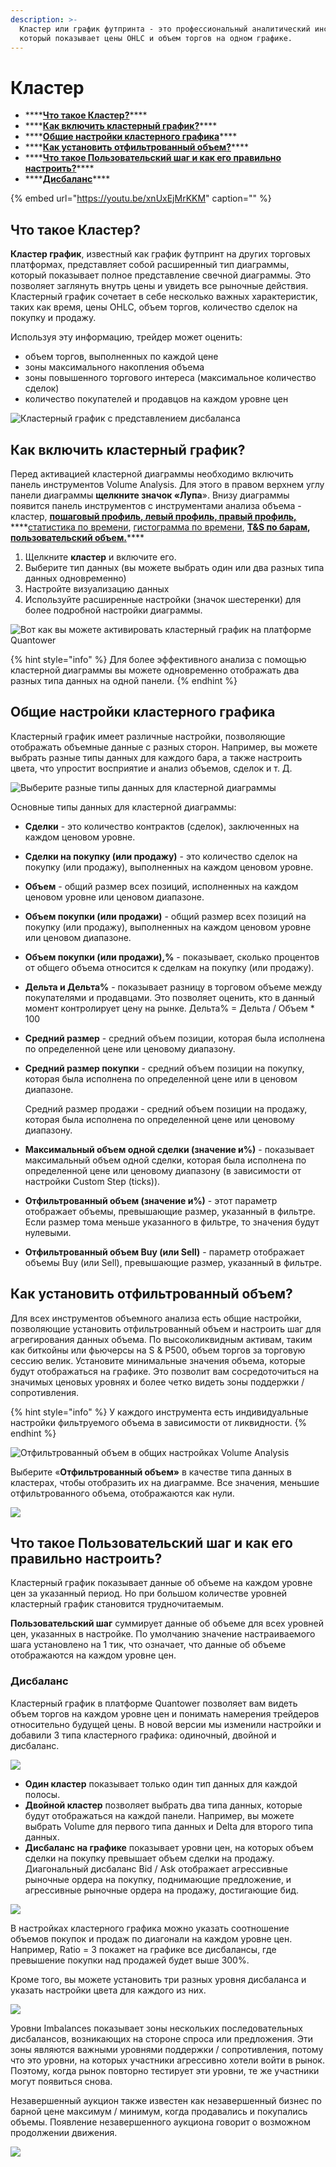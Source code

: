 ```yaml
---
description: >-
  Кластер или график футпринта - это профессиональный аналитический инструмент,
  который показывает цены OHLC и объем торгов на одном графике.
---
```


# Кластер

* \*\*\*\*[**Что такое Кластер?**](cluster-chart.md#chto-takoe-klaster)\*\*\*\*
* \*\*\*\*[**Как включить кластерный график?**](cluster-chart.md#kak-vklyuchit-klasternyi-grafik)\*\*\*\*
* \*\*\*\*[**Общие настройки кластерного графика**](cluster-chart.md#obshie-nastroiki-klasternogo-grafika)\*\*\*\*
* \*\*\*\*[**Как установить отфильтрованный объем?**](cluster-chart.md#kak-ustanovit-otfiltrovannyi-obem)\*\*\*\*
* \*\*\*\*[**Что такое Пользовательский шаг и как его правильно настроить?**](cluster-chart.md#chto-takoe-polzovatelskii-shag-i-kak-ego-pravilno-nastroit)\*\*\*\*
* \*\*\*\*[**Дисбаланс**](cluster-chart.md#imbalance-chart)\*\*\*\*

{% embed url="https://youtu.be/xnUxEjMrKKM" caption="" %}

## Что такое Кластер?

**Кластер график**, известный как график футпринт на других торговых платформах, представляет собой расширенный тип диаграммы, который показывает полное представление свечной диаграммы. Это позволяет заглянуть внутрь цены и увидеть все рыночные действия. Кластерный график сочетает в себе несколько важных характеристик, таких как время, цены OHLC, объем торгов, количество сделок на покупку и продажу.

Используя эту информацию, трейдер может оценить:

* объем торгов, выполненных по каждой цене
* зоны максимального накопления объема
* зоны повышенного торгового интереса \(максимальное количество сделок\)
* количество покупателей и продавцов на каждом уровне цен

![&#x41A;&#x43B;&#x430;&#x441;&#x442;&#x435;&#x440;&#x43D;&#x44B;&#x439; &#x433;&#x440;&#x430;&#x444;&#x438;&#x43A; &#x441; &#x43F;&#x440;&#x435;&#x434;&#x441;&#x442;&#x430;&#x432;&#x43B;&#x435;&#x43D;&#x438;&#x435;&#x43C; &#x434;&#x438;&#x441;&#x431;&#x430;&#x43B;&#x430;&#x43D;&#x441;&#x430; ](../../../.gitbook/assets/cluster-chart.png)

## Как включить кластерный график?

Перед активацией кластерной диаграммы необходимо включить панель инструментов Volume Analysis. Для этого в правом верхнем углу панели диаграммы **щелкните значок «Лупа**». Внизу диаграммы появится панель инструментов с инструментами анализа объема - кластер, [**пошаговый профиль, левый профиль, правый профиль,**](https://app.gitbook.com/@quantower/s/quantower-ru/~/drafts/-MbGJgxlm-Fa2OVgQcQw/analytics-panels/chart/volume-analysis-tools/volume-profiles) ****[статистика по времени](https://app.gitbook.com/@quantower/s/quantower-ru/~/drafts/-MbGJgxlm-Fa2OVgQcQw/analytics-panels/chart/volume-analysis-tools/time-statistics), [гистограмма по времени](https://app.gitbook.com/@quantower/s/quantower-ru/~/drafts/-MbGJgxlm-Fa2OVgQcQw/analytics-panels/chart/volume-analysis-tools/time-histogram), [**T&S по барам**](https://app.gitbook.com/@quantower/s/quantower-ru/~/drafts/-MbGJgxlm-Fa2OVgQcQw/analytics-panels/chart/volume-analysis-tools/historical-time-and-sales)**,** [**пользовательский объем.**](https://app.gitbook.com/@quantower/s/quantower-ru/~/drafts/-MbGJgxlm-Fa2OVgQcQw/analytics-panels/chart/volume-analysis-tools/volume-profiles#custom-volume-profile)\*\*\*\*

1. Щелкните **кластер** и включите его.
2. Выберите тип данных \(вы можете выбрать один или два разных типа данных одновременно\)
3. Настройте визуализацию данных
4. Используйте расширенные настройки \(значок шестеренки\) для более подробной настройки диаграммы.

![&#x412;&#x43E;&#x442; &#x43A;&#x430;&#x43A; &#x432;&#x44B; &#x43C;&#x43E;&#x436;&#x435;&#x442;&#x435; &#x430;&#x43A;&#x442;&#x438;&#x432;&#x438;&#x440;&#x43E;&#x432;&#x430;&#x442;&#x44C; &#x43A;&#x43B;&#x430;&#x441;&#x442;&#x435;&#x440;&#x43D;&#x44B;&#x439; &#x433;&#x440;&#x430;&#x444;&#x438;&#x43A; &#x43D;&#x430; &#x43F;&#x43B;&#x430;&#x442;&#x444;&#x43E;&#x440;&#x43C;&#x435; Quantower](../../../.gitbook/assets/how-to-enable-cluster-chart.gif)

{% hint style="info" %}
Для более эффективного анализа с помощью кластерной диаграммы вы можете одновременно отображать два разных типа данных на одной панели.
{% endhint %}

## Общие настройки кластерного графика

Кластерный график имеет различные настройки, позволяющие отображать объемные данные с разных сторон. Например, вы можете выбрать разные типы данных для каждого бара, а также настроить цвета, что упростит восприятие и анализ объемов, сделок и т. Д.

![&#x412;&#x44B;&#x431;&#x435;&#x440;&#x438;&#x442;&#x435; &#x440;&#x430;&#x437;&#x43D;&#x44B;&#x435; &#x442;&#x438;&#x43F;&#x44B; &#x434;&#x430;&#x43D;&#x43D;&#x44B;&#x445; &#x434;&#x43B;&#x44F; &#x43A;&#x43B;&#x430;&#x441;&#x442;&#x435;&#x440;&#x43D;&#x43E;&#x439; &#x434;&#x438;&#x430;&#x433;&#x440;&#x430;&#x43C;&#x43C;&#x44B;](../../../.gitbook/assets/cluster-data-type.gif)

Основные типы данных для кластерной диаграммы:

* **Сделки** - это количество контрактов \(сделок\), заключенных на каждом ценовом уровне.
* **Сделки на покупку \(или продажу\)** - это количество сделок на покупку \(или продажу\), выполненных на каждом ценовом уровне.
* **Объем** - общий размер всех позиций, исполненных на каждом ценовом уровне или ценовом диапазоне.
* **Объем покупки \(или продажи\)** - общий размер всех позиций на покупку \(или продажу\), выполненных на каждом ценовом уровне или ценовом диапазоне.
* **Объем покупки \(или продажи\),%** - показывает, сколько процентов от общего объема относится к сделкам на покупку \(или продажу\).
* **Дельта и Дельта%** - показывает разницу в торговом объеме между покупателями и продавцами. Это позволяет оценить, кто в данный момент контролирует цену на рынке. Дельта% = Дельта / Объем \* 100
* **Средний размер** - средний объем позиции, которая была исполнена по определенной цене или ценовому диапазону.
* **Средний размер покупки** - средний объем позиции на покупку, которая была исполнена по определенной цене или в ценовом диапазоне.

  Средний размер продажи - средний объем позиции на продажу, которая была исполнена по определенной цене или ценовому диапазону.

* **Максимальный объем одной сделки \(значение и%\)** - показывает максимальный объем одной сделки, которая была исполнена по определенной цене или ценовому диапазону \(в зависимости от настройки Custom Step \(ticks\)\).
* **Отфильтрованный объем \(значение и%\)** - этот параметр отображает объемы, превышающие размер, указанный в фильтре. Если размер тома меньше указанного в фильтре, то значения будут нулевыми.
* **Отфильтрованный объем Buy \(или Sell\)** - параметр отображает объемы Buy \(или Sell\), превышающие размер, указанный в фильтре.

## Как установить отфильтрованный объем?

Для всех инструментов объемного анализа есть общие настройки, позволяющие установить отфильтрованный объем и настроить шаг для агрегирования данных объема. По высоколиквидным активам, таким как биткойны или фьючерсы на S & P500, объем торгов за торговую сессию велик. Установите минимальные значения объема, которые будут отображаться на графике. Это позволит вам сосредоточиться на значимых ценовых уровнях и более четко видеть зоны поддержки / сопротивления.

{% hint style="info" %}
У каждого инструмента есть индивидуальные настройки фильтруемого объема в зависимости от ликвидности.
{% endhint %}

![&#x41E;&#x442;&#x444;&#x438;&#x43B;&#x44C;&#x442;&#x440;&#x43E;&#x432;&#x430;&#x43D;&#x43D;&#x44B;&#x439; &#x43E;&#x431;&#x44A;&#x435;&#x43C; &#x432; &#x43E;&#x431;&#x449;&#x438;&#x445; &#x43D;&#x430;&#x441;&#x442;&#x440;&#x43E;&#x439;&#x43A;&#x430;&#x445; Volume Analysis](../../../.gitbook/assets/filtered-volume.png)

Выберите «**Отфильтрованный объем»** в качестве типа данных в кластерах, чтобы отобразить их на диаграмме. Все значения, меньшие отфильтрованного объема, отображаются как нули.

![](../../../.gitbook/assets/image%20%2879%29.png)

## Что такое Пользовательский шаг и как его правильно настроить?

Кластерный график показывает данные об объеме на каждом уровне цен за указанный период. Но при большом количестве уровней кластерный график становится трудночитаемым.

**Пользовательский шаг** суммирует данные об объеме для всех уровней цен, указанных в настройке. По умолчанию значение настраиваемого шага установлено на 1 тик, что означает, что данные об объеме отображаются на каждом уровне цен.

### Дисбаланс <a id="imbalance-chart"></a>

Кластерный график в платформе Quantower позволяет вам видеть объем торгов на каждом уровне цен и понимать намерения трейдеров относительно будущей цены. В новой версии мы изменили настройки и добавили 3 типа кластерного графика: одиночный, двойной и дисбаланс.

![](../../../.gitbook/assets/imbalans.gif)



* **Один кластер** показывает только один тип данных для каждой полосы.
* **Двойной кластер** позволяет выбрать два типа данных, которые будут отображаться на каждой панели. Например, вы можете выбрать Volume для первого типа данных и Delta для второго типа данных.
* **Дисбаланс на графике**  показывает уровни цен, на которых объем сделки на покупку превышает объем сделки на продажу. Диагональный дисбаланс Bid / Ask отображает агрессивные рыночные ордера на покупку, поднимающие предложение, и агрессивные рыночные ордера на продажу, достигающие бид.

![](../../../.gitbook/assets/quantower-imbalance-chart.png)

В настройках кластерного графика можно указать соотношение объемов покупок и продаж по диагонали на каждом уровне цен. Например, Ratio = 3 покажет на графике все дисбалансы, где превышение покупки над продажей будет выше 300%.

Кроме того, вы можете установить три разных уровня дисбаланса и указать настройки цвета для каждого из них.

![](../../../.gitbook/assets/imbalance-ratios.png)

Уровни Imbalances показывает зоны нескольких последовательных дисбалансов, возникающих на стороне спроса или предложения. Эти зоны являются важными уровнями поддержки / сопротивления, потому что это уровни, на которых участники агрессивно хотели войти в рынок. Поэтому, когда рынок повторно тестирует эти уровни, те же участники могут появиться снова.

Незавершенный аукцион также известен как незавершенный бизнес по барной цене максимум / минимум, когда продавались и покупались объемы. Появление незавершенного аукциона говорит о возможном продолжении движения.

![](../../../.gitbook/assets/imbalances.gif)





